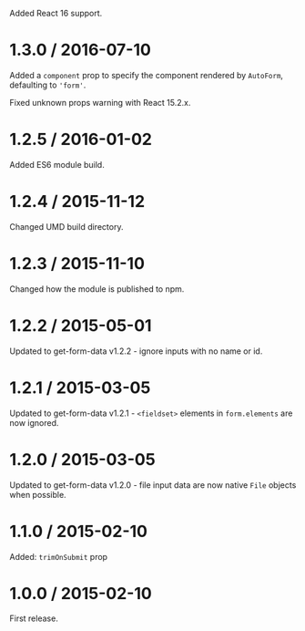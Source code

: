 Added React 16 support.

# 1.3.0 / 2016-07-10

Added a `component` prop to specify the component rendered by `AutoForm`, defaulting to `'form'`.

Fixed unknown props warning with React 15.2.x.

# 1.2.5 / 2016-01-02

Added ES6 module build.

# 1.2.4 / 2015-11-12

Changed UMD build directory.

# 1.2.3 / 2015-11-10

Changed how the module is published to npm.

# 1.2.2 / 2015-05-01

Updated to get-form-data v1.2.2 - ignore inputs with no name or id.

# 1.2.1 / 2015-03-05

Updated to get-form-data v1.2.1 - `<fieldset>` elements in `form.elements` are
now ignored.

# 1.2.0 / 2015-03-05

Updated to get-form-data v1.2.0 - file input data are now native `File` objects
when possible.

# 1.1.0 / 2015-02-10

Added: `trimOnSubmit` prop

# 1.0.0 / 2015-02-10

First release.
